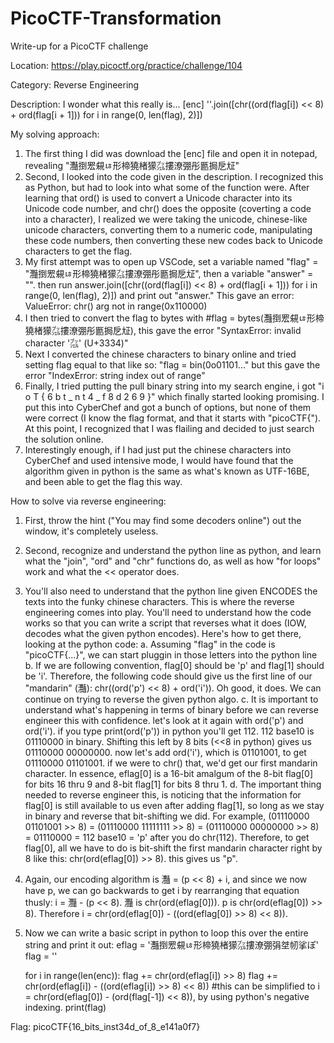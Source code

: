 # PicoCTF-Transformation
Write-up for a PicoCTF challenge

Location: https://play.picoctf.org/practice/challenge/104

Category: Reverse Engineering

Description: I wonder what this really is... [enc] ''.join([chr((ord(flag[i]) << 8) + ord(flag[i + 1])) for i in range(0, len(flag), 2)])

My solving approach:
  1. The first thing I did was download the [enc] file and open it in notepad, revealing "灩捯䍔䙻ㄶ形楴獟楮獴㌴摟潦弸彤㔲挶戹㍽"
  2. Second, I looked into the code given in the description. I recognized this as Python, but had to look into what some of the function were. After learning that ord() is used to convert a Unicode character into its Unicode code number, and chr() does the opposite (coverting a code into a character), I realized we were taking the unicode, chinese-like unicode characters, converting them to a numeric code, manipulating these code numbers, then converting these new codes back to Unicode characters to get the flag.
  3. My first attempt was to open up VSCode, set a variable named "flag" = "灩捯䍔䙻ㄶ形楴獟楮獴㌴摟潦弸彤㔲挶戹㍽", then a variable "answer" = "". then run answer.join([chr((ord(flag[i]) << 8) + ord(flag[i + 1])) for i in range(0, len(flag), 2)]) and print out "answer." This gave an error: ValueError: chr() arg not in range(0x110000)
  4. I then tried to convert the flag to bytes with #flag = bytes(灩捯䍔䙻ㄶ形楴獟楮獴㌴摟潦弸彤㔲挶戹㍽), this gave the error "SyntaxError: invalid character '㌴' (U+3334)"
  5. Next I converted the chinese characters to binary online and tried setting flag equal to that like so: "flag = bin(0o01101..." but this gave the error "IndexError: string index out of range"
  6. Finally, I tried putting the pull binary string into my search engine, i got "i o T { 6 b t _ n t 4 _ f 8 d 2 6 9 }" which finally started looking promising. I put this into CyberChef and got a bunch of options, but none of them were correct (I know the flag format, and that it starts with "picoCTF{"). At this point, I recognized that I was flailing and decided to just search the solution online.
  7. Interestingly enough, if I had just put the chinese characters into CyberChef and used intensive mode, I would have found that the algorithm given in python is the same as what's known as UTF-16BE, and been able to get the flag this way.

How to solve via reverse engineering:
  1. First, throw the hint ("You may find some decoders online") out the window, it's completely useless.
  2. Second, recognize and understand the python line as python, and learn what the "join", "ord" and "chr" functions do, as well as how "for loops" work and what the << operator does. 
  3. You'll also need to understand that the python line given ENCODES the texts into the funky chinese characters. This is where the reverse engineering comes into play. You'll need to understand how the code works so that you can write a script that reverses what it does (IOW, decodes what the given python encodes). Here's how to get there, looking at the python code:
    a. Assuming "flag" in the code is "picoCTF{...}", we can start pluggin in those letters into the python line 
    b. If we are following convention, flag[0] should be 'p' and flag[1] should be 'i'. Therefore, the following code should give us the first line of our "mandarin" (灩): chr((ord('p') << 8) + ord('i')). Oh good, it does. We can continue on trying to reverse the given python algo.
    c. It is important to understand what's happening in terms of binary before we can reverse engineer this with confidence. let's look at it again with ord('p') and ord('i'). if you type print(ord('p')) in python you'll get 112. 112 base10 is 01110000 in binary. Shifting this left by 8 bits (<<8 in python) gives us 01110000 00000000. now let's add ord('i'), which is 01101001, to get 01110000 01101001. if we were to chr() that, we'd get our first mandarin character. In essence, eflag[0] is a 16-bit amalgum of the 8-bit flag[0] for bits 16 thru 9 and 8-bit flag[1] for bits 8 thru 1.
    d. The important thing needed to reverse engineer this, is noticing that the information for flag[0] is still available to us even after adding flag[1], so long as we stay in binary and reverse that bit-shifting we did. For example, (01110000 01101001 >> 8) = (01110000 11111111 >> 8) = (01110000 00000000 >> 8) = 01110000 = 112 base10 = 'p' after you do chr(112). Therefore, to get flag[0], all we have to do is bit-shift the first mandarin character right by 8 like this: chr(ord(eflag[0]) >> 8). this gives us "p".
  4. Again, our encoding algorithm is 灩 = (p << 8) + i, and since we now have p, we can go backwards to get i by rearranging that equation thusly: i = 灩 - (p << 8). 灩 is chr(ord(eflag[0])). p is chr(ord(eflag[0]) >> 8). Therefore i = chr(ord(eflag[0]) - ((ord(eflag[0]) >> 8) << 8)).
  5. Now we can write a basic script in python to loop this over the entire string and print it out:
    	eflag = '灩捯䍔䙻ㄶ形楴獟楮獴㌴摟潦弸弲㘶㠴挲ぽ'
      flag = ''

      for i in range(len(enc)):
        flag += chr(ord(eflag[i]) >> 8)
        flag += chr(ord(eflag[i]) - ((ord(eflag[i]) >> 8) << 8)) #this can be simplified to i = chr(ord(eflag[0]) - (ord(flag[-1]) << 8)), by using python's negative indexing.
      print(flag)

Flag: picoCTF{16_bits_inst34d_of_8_e141a0f7}
